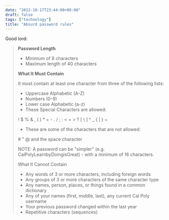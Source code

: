 ```yaml
---
date: "2012-10-17T23:44:00+00:00"
draft: false
tags: ["technology"]
title: "Absurd password rules"
---
```

Good lord:

>**Password Length**
>
>* Minimum of 8 characters
>* Maximum length of 40 characters
>
>**What It Must Contain**
>
>It must contain at least one character from three of the following lists:
>
>* Uppercase Alphabetic (A-Z)
>* Numbers (0-9)
>* Lower case Alphabetic (a-z)
>* These Special Characters are allowed:
>
>! $ % & , ( ) * + - . / ; : < = > ? [ \ ] ^ _ { | } ~
>
>* These are some of the characters that are not allowed:
>
>\# " @ and the space character
>
>NOTE: A password can be "simpler"  (e.g. CalPolyLearnbyDoingisGreat) - with a minimum of 16 characters.
>
>What It Cannot Contain
>
>* Any words of 3 or more characters, including foreign words
>* Any groups of 3 or more characters of the same character type
>* Any names, person, places, or things found in a common dictionary
>* Any of your names (first, middle, last), any current Cal Poly username
>* Your previous password changed within the last year
>* Repetitive characters (sequences)